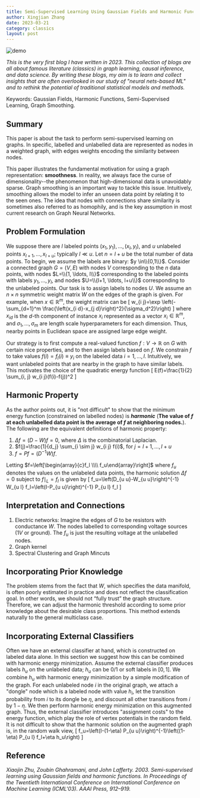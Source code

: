```yaml
---
title: Semi-Supervised Learning Using Gaussian Fields and Harmonic Functions
author: Xingjian Zhang
date: 2023-03-21
category: classics
layout: post
---
```


![demo](harmonic_energy_minimization.png)

_This is the very first blog I have written in 2023. This collection of blogs
are all about famous literature (classics) in graph learning, causal inference,
and data science. By writing these blogs, my aim is to learn and collect
insights that are often overlooked in our study of "neural nets-based ML" and
to rethink the potential of traditional statistical models and methods._

Keywords: Gaussian Fields, Harmonic Functions, Semi-Supervised Learning, Graph
Smoothing.

## Summary

This paper is about the task to perform semi-supervised learning on graphs. In
specific, labelled and unlabelled data are represented as nodes in a weighted
graph, with edges weights encoding the similarity between nodes.

This paper illustrates the fundamental motivation for using a graph
representation: **smoothness**. In reality, we always face the curse of
dimensionality--the phenomenon that high-dimensional data is unavoidably
sparse. Graph smoothing is an important way to tackle this issue. Intuitively,
smoothing allows the model to infer an unseen data point by relating it to the
seen ones. The idea that nodes with connections share similarity is sometimes
also referred to as homophily, and is the key assumption in most current
research on Graph Neural Networks.

## Problem Formulation

We suppose there are $l$ labeled points $\left(x_1, y_1\right),
\ldots,\left(x_l, y_l\right)$, and $u$ unlabeled points $x_{l+1}, \ldots,
x_{l+u}$; typically $l \ll u$. Let $n=l+u$ be the total number of data points.
To begin, we assume the labels are binary: $y \in\\{0,1\\}$. Consider a connected
graph $G=(V, E)$ with nodes $V$ corresponding to the $n$ data points, with
nodes $L=\\{1, \ldots, l\\}$ corresponding to the labeled points with labels
$y_1, \ldots, y_l$, and nodes $U=\\{l+1, \ldots, l+u\\}$ corresponding to the
unlabeled points. Our task is to assign labels to nodes $U$. We assume an $n
\times n$ symmetric weight matrix $W$ on the edges of the graph is given. For
example, when $x \in \mathbb{R}^m$, the weight matrix can be \[ w_{i j}=\exp
\left(-\sum_{d=1}^m \frac{\left(x_{i d}-x_{j d}\right)^2}{\sigma_d^2}\right) \]
where $x_{i d}$ is the $d$-th component of instance $x_i$ represented as a
vector $x_i \in \mathbb{R}^m$, and $\sigma_1, \ldots, \sigma_m$ are length
scale hyperparameters for each dimension. Thus, nearby points in Euclidean
space are assigned large edge weight.

Our strategy is to first compute a real-valued function $f: V \longrightarrow
\mathbb{R}$ on $G$ with certain nice properties, and to then assign labels
based on $f$. We constrain $f$ to take values $f(i)=f_l(i) \equiv y_i$ on the
labeled data $i=1, \ldots, l$. Intuitively, we want unlabeled points that are
nearby in the graph to have similar labels. This motivates the choice of the
quadratic energy function \[ E(f)=\frac{1}{2} \sum_{i, j} w_{i j}(f(i)-f(j))^2
\]

## Harmonic Property

As the author points out, it is "not difficult" to show that the minimum energy
function (constrained on labelled nodes) is ***harmonic*** (**The value of $f$ at
each unlabelled data point is the average of $f$ at neighboring nodes.**). The
following are the equivalent definitions of harmonic property:
1. $\Delta f = (D-W)f=0$, where $\Delta$ is the combinatorial Laplacian.
2. $f(j)=\frac{1}{d_j} \sum_{i \sim j} w_{i j} f(i)$, for $j=l+1, \ldots, l+u$
3. $f=Pf=(D^{-1}W)f$.

Letting $f=\left[\begin{array}{c}f_l \\\\ f_u\end{array}\right]$ where $f_u$ denotes the values on the unlabeled data points, the harmonic solution $\Delta f=0$ subject to $f\mid_L=f_l$ is given by
\[ f_u=\left(D_{u u}-W_{u u}\right)^{-1} W_{u l} f_l=\left(I-P_{u
u}\right)^{-1} P_{u l} f_l \]

## Interpretation and Connections

1. Electric networks: Imagine the edges of $G$ to be resistors with conductance
   $W$. The nodes labelled to corresponding voltage sources ($1V$ or ground).
   The $f_u$ is just the resulting voltage at the unlabelled nodes.
2. Graph kernel
3. Spectral Clustering and Graph Mincuts

## Incorporating Prior Knowledge
The problem stems from the fact that $W$, which specifies the data manifold, is
often poorly estimated in practice and does not reflect the classification
goal. In other words, we should not “fully trust” the graph structure.
Therefore, we can adjust the harmonic threshold according to some prior
knowledge about the desirable class proportions. This method extends naturally
to the general multiclass case.

## Incorporating External Classifiers
Often we have an external classifier at hand, which is constructed on labeled data alone. In this section we suggest how this can be combined with harmonic energy minimization. Assume the external classifier produces labels $h_u$ on the unlabeled data; $h_u$ can be $0 / 1$ or soft labels in $[0,1]$. We combine $h_u$ with harmonic energy minimization by a simple modification of the graph. For each unlabeled node $i$ in the original graph, we attach a "dongle" node which is a labeled node with value $h_i$, let the transition probability from $i$ to its dongle be $\eta$, and discount all other transitions from $i$ by $1-\eta$. We then perform harmonic energy minimization on this augmented graph. Thus, the external classifier introduces "assignment costs" to the energy function, which play the role of vertex potentials in the random field. It is not difficult to show that the harmonic solution on the augmented graph is, in the random walk view,
\[
f_u=\left(I-(1-\eta) P_{u u}\right)^{-1}\left((1-\eta) P_{u l} f_l+\eta h_u\right)
\]

## Reference
*Xiaojin Zhu, Zoubin Ghahramani, and John Lafferty. 2003. Semi-supervised learning using Gaussian fields and harmonic functions. In Proceedings of the Twentieth International Conference on International Conference on Machine Learning (ICML'03). AAAI Press, 912–919.*